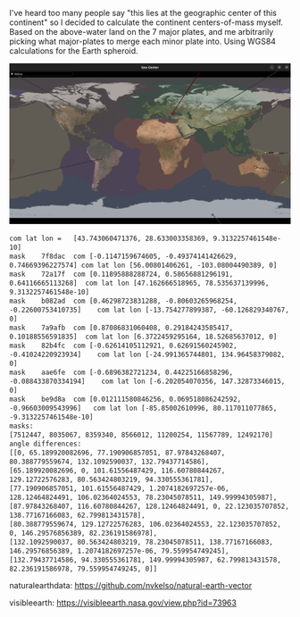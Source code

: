 I've heard too many people say "this lies at the geographic center of this continent" so I decided to calculate the continent centers-of-mass myself.
Based on the above-water land on the 7 major plates, and me arbitrarily picking what major-plates to merge each minor plate into.
Using WGS84 calculations for the Earth spheroid.

![](screenshot.png)

```
com lat lon =	[43.743060471376, 28.633003358369, 9.3132257461548e-10]
mask	7f8dac	com	[-0.1147159674605, -0.49374141426629, 0.74669396227574]	com lat lon	[56.00801406261, -103.08004490389, 0]
mask	72a17f	com	[0.11895888288724, 0.58656881296191, 0.64116665113268]	com lat lon	[47.162666518965, 78.535637139996, 9.3132257461548e-10]
mask	b082ad	com	[0.46298723831288, -0.80603265968254, -0.22600753410735]	com lat lon	[-13.754277899387, -60.126829340767, 0]
mask	7a9afb	com	[0.87086831060408, 0.29184243585417, 0.10188556591835]	com lat lon	[6.3722459295164, 18.52685637012, 0]
mask	82b4fc	com	[-0.62614105112921, 0.62691560245902, -0.41024220923934]	com lat lon	[-24.991365744801, 134.96458379082, 0]
mask	aae6fe	com	[-0.6896382721234, 0.44225166858296, -0.088433870334194]	com lat lon	[-6.202054070356, 147.32873346015, 0]
mask	be9d8a	com	[0.012111580846256, 0.069518086242592, -0.96603009543996]	com lat lon	[-85.85002610996, 80.117011077865, -9.3132257461548e-10]
masks:
[7512447, 8035067, 8359340, 8566012, 11200254, 11567789, 12492170]
angle differences:
[[0, 65.189920082696, 77.190906857051, 87.97843268407, 80.388779559674, 132.1092590037, 132.79437714586],
[65.189920082696, 0, 101.61556487429, 116.60780844267, 129.12722576283, 80.563424803219, 94.330555361781],
[77.190906857051, 101.61556487429, 1.2074182697257e-06, 128.12464824491, 106.02364024553, 78.23045078511, 149.99994305987],
[87.97843268407, 116.60780844267, 128.12464824491, 0, 22.123035707852, 138.77167166083, 62.799813431578],
[80.388779559674, 129.12722576283, 106.02364024553, 22.123035707852, 0, 146.29576856389, 82.236191586978],
[132.1092590037, 80.563424803219, 78.23045078511, 138.77167166083, 146.29576856389, 1.2074182697257e-06, 79.559954749245],
[132.79437714586, 94.330555361781, 149.99994305987, 62.799813431578, 82.236191586978, 79.559954749245, 0]]
```

naturalearthdata: https://github.com/nvkelso/natural-earth-vector

visibleearth: https://visibleearth.nasa.gov/view.php?id=73963
